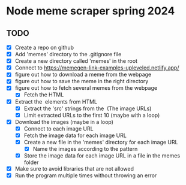 # Node meme scraper spring 2024

## TODO

- [x] Create a repo on github
- [x] Add 'memes' directory to the .gitignore file
- [x] Create a new directory called 'memes' in the root
- [x] Connect to https://memegen-link-examples-upleveled.netlify.app/
- [x] figure out how to download a meme from the webpage
- [x] figure out how to save the meme in the right directory
- [x] figure out how to fetch several memes from the webpage
  - [x] Fetch the HTML
- [x] Extract the <img> elements from HTML
  - [x] Extract the 'src' strings from the <img> (The image URLs)
  - [x] Limit extracted URLs to the first 10 (maybe with a loop)
- [x] Download the images (maybe in a loop)
  - [x] Connect to each image URL
  - [x] Fetch the image data for each image URL
  - [x] Create a new file in the 'memes' directory for each image URL
    - [x] Name the images according to the pattern
  - [x] Store the image data for each image URL in a file in the memes folder
- [x] Make sure to avoid libraries that are not allowed
- [x] Run the program multiple times without throwing an error
